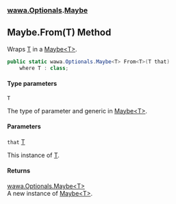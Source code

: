 ### [wawa.Optionals](wawa.Optionals.md 'wawa.Optionals').[Maybe](Maybe.md 'wawa.Optionals.Maybe')

## Maybe.From<T>(T) Method

Wraps [T](Maybe.From{T}(T).md#wawa.Optionals.Maybe.From_T_(T).T 'wawa.Optionals.Maybe.From<T>(T).T') in a [Maybe&lt;T&gt;](Maybe{T}.md 'wawa.Optionals.Maybe<T>').

```csharp
public static wawa.Optionals.Maybe<T> From<T>(T that)
    where T : class;
```
#### Type parameters

<a name='wawa.Optionals.Maybe.From_T_(T).T'></a>

`T`

The type of parameter and generic in [Maybe&lt;T&gt;](Maybe{T}.md 'wawa.Optionals.Maybe<T>').
#### Parameters

<a name='wawa.Optionals.Maybe.From_T_(T).that'></a>

`that` [T](Maybe.From{T}(T).md#wawa.Optionals.Maybe.From_T_(T).T 'wawa.Optionals.Maybe.From<T>(T).T')

This instance of [T](Maybe.From{T}(T).md#wawa.Optionals.Maybe.From_T_(T).T 'wawa.Optionals.Maybe.From<T>(T).T').

#### Returns
[wawa.Optionals.Maybe&lt;](Maybe{T}.md 'wawa.Optionals.Maybe<T>')[T](Maybe.From{T}(T).md#wawa.Optionals.Maybe.From_T_(T).T 'wawa.Optionals.Maybe.From<T>(T).T')[&gt;](Maybe{T}.md 'wawa.Optionals.Maybe<T>')  
A new instance of [Maybe&lt;T&gt;](Maybe{T}.md 'wawa.Optionals.Maybe<T>').